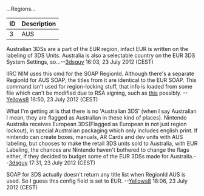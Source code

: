 ...Regions...

| ID  | Description |
|-----|-------------|
| 3   | AUS         |

Australian 3DSs are a part of the EUR region, infact EUR is written on
the labeling of 3DS Units. Australia is also a selectable country on the
EUR 3DS System Settings, so...--[3dsguy](User:3dsguy "wikilink") 16:03,
23 July 2012 (CEST)


IIRC NIM uses this cmd for the SOAP RegionId. Although there's a
separate RegionId for AUS SOAP, the titles from it are identical to the
EUR SOAP. This command isn't used for region-locking stuff, that info is
loaded from some file which can't be modified due to RSA signing, such
as [this](Nandrw/sys/SecureInfo_A "wikilink") possibly.
--[Yellows8](User:Yellows8 "wikilink") 16:50, 23 July 2012 (CEST)


What I'm getting at is that there is no 'Australian 3DS' (when I say
Australian I mean, they are flagged as Australian in these kind of
places). Nintendo Australia receives European 3DS(Flagged as European in
not just region lockout), in special Australian packaging which only
includes english print. If nintendo can create boxes, manuals, AR Cards
and dev units with AUS labeling, but chooses to make the retail 3DS
units sold to Australia, with EUR Labeling, the chances are Nintendo
haven't bothered to change the flags either, if they decided to budget
some of the EUR 3DSs made for
Australia.--[3dsguy](User:3dsguy "wikilink") 17:31, 23 July 2012 (CEST)


SOAP for 3DS actually doesn't return any title list when RegionId AUS is
used. So I guess this config field is set to EUR.
--[Yellows8](User:Yellows8 "wikilink") 18:06, 23 July 2012 (CEST)